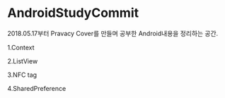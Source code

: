 # AndroidStudyCommit

2018.05.17부터 Pravacy Cover를 만들며 공부한 Android내용을 정리하는 공간.

1.Context


2.ListView


3.NFC tag


4.SharedPreference

